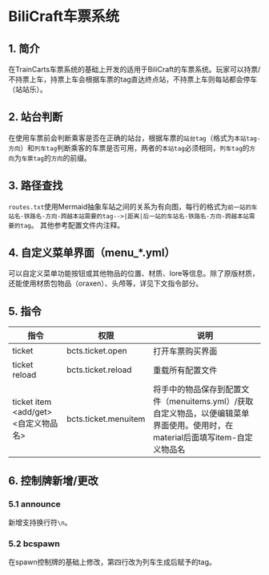 # BiliCraft车票系统

## 1. 简介

在TrainCarts车票系统的基础上开发的适用于BiliCraft的车票系统。玩家可以持票/不持票上车，持票上车会根据车票的tag直达终点站，不持票上车则每站都会停车（站站乐）。

## 2. 站台判断
在使用车票前会判断乘客是否在正确的站台，根据车票的`站台tag`（格式为`本站tag-方向`）和`列车tag`判断乘客的车票是否可用，两者的`本站tag`必须相同，`列车tag`的`方向`为`车票tag`的`方向`的前缀。

## 3. 路径查找

`routes.txt`使用Mermaid抽象车站之间的关系为有向图，每行的格式为`前一站的车站名-铁路名-方向-跨越本站需要的tag-->|距离|后一站的车站名-铁路名-方向-跨越本站需要的tag`。
其他参考配置文件内注释。

## 4. 自定义菜单界面（menu_*.yml）

可以自定义菜单功能按钮或其他物品的位置、材质、lore等信息。除了原版材质，还能使用材质包物品（oraxen）、头颅等，详见下文指令部分。

## 5. 指令

| 指令                             | 权限                   | 说明                                                                           |
|--------------------------------|----------------------|------------------------------------------------------------------------------|
| ticket                         | bcts.ticket.open     | 打开车票购买界面                                                                     |
| ticket reload                  | bcts.ticket.reload   | 重载所有配置文件                                                                     |
| ticket item <add/get> <自定义物品名> | bcts.ticket.menuitem | 将手中的物品保存到配置文件（menuitems.yml）/获取自定义物品，以便编辑菜单界面使用。使用时，在material后面填写item-自定义物品名 |

## 6. 控制牌新增/更改
### 5.1 announce
新增支持换行符`\n`。
### 5.2 bcspawn
在spawn控制牌的基础上修改，第四行改为列车生成后赋予的tag。
